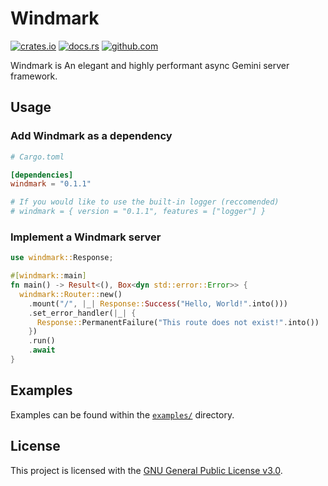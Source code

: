 # Windmark

[![crates.io](https://img.shields.io/crates/v/windmark.svg)](https://crates.io/crates/windmark)
[![docs.rs](https://docs.rs/windmark/badge.svg)](https://docs.rs/windmark)
[![github.com](https://github.com/gemrest/windmark/actions/workflows/check.yaml/badge.svg?branch=main)](https://github.com/gemrest/windmark/actions/workflows/check.yaml)

Windmark is An elegant and highly performant async Gemini server framework.

## Usage

### Add Windmark as a dependency

```toml
# Cargo.toml

[dependencies]
windmark = "0.1.1"

# If you would like to use the built-in logger (reccomended)
# windmark = { version = "0.1.1", features = ["logger"] }
```

### Implement a Windmark server

```rust
use windmark::Response;

#[windmark::main]
fn main() -> Result<(), Box<dyn std::error::Error>> {
  windmark::Router::new()
    .mount("/", |_| Response::Success("Hello, World!".into()))
    .set_error_handler(|_| {
      Response::PermanentFailure("This route does not exist!".into())
    })
    .run()
    .await
}
```

## Examples

Examples can be found within the [`examples/`](./examples) directory.

## License

This project is licensed with the [GNU General Public License v3.0](./LICENSE).
